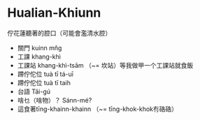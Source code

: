 # Hualian-Khiunn
佇花蓮聽著的腔口（可能會濫清水腔）

* 關門 kuinn mn̂g
* 工課 khang-khì
* 工課站 khang-khì-tsām （~= 坎站）等我做甲一个工課站就食飯 
* 蹛佇佗位 tuà tī tá-uī
* 蹛佇佗位 tuà tī taih
* 台語 Tâi-gú
* 啥乜（啥物）？ Sánn-mé?
* 這食著tīng-khainn-khainn （~= tīng-khok-khok𠕇硞硞）
